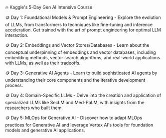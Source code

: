 🔥 Kaggle's 5-Day Gen AI Intensive Course

🪙 Day 1: Foundational Models & Prompt Engineering - Explore the evolution of LLMs, from transformers to techniques like fine-tuning and inference acceleration. Get trained with the art of prompt engineering for optimal LLM interaction.

🪙 Day 2: Embeddings and Vector Stores/Databases - Learn about the conceptual underpinning of embeddings and vector databases, including embedding methods, vector search algorithms, and real-world applications with LLMs, as well as their tradeoffs.

🪙 Day 3: Generative AI Agents - Learn to build sophisticated AI agents by understanding their core components and the iterative development process.

🪙 Day 4: Domain-Specific LLMs - Delve into the creation and application of specialized LLMs like SecLM and Med-PaLM, with insights from the researchers who built them.

🪙 Day 5: MLOps for Generative AI - Discover how to adapt MLOps practices for Generative AI and leverage Vertex AI's tools for foundation models and generative AI applications.
